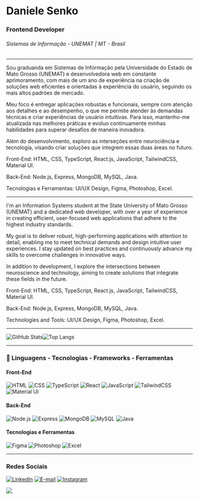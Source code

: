 # Daniele Senko

### Frontend Developer 
###### Sistemas de Informação - UNEMAT | MT - Brasil

___

Sou graduanda em Sistemas de Informação pela Universidade do Estado de Mato Grosso (UNEMAT) e desenvolvedora web em constante aprimoramento, com mais de um ano de experiência na criação de soluções web eficientes e orientadas à experiência do usuário, seguindo os mais altos padrões de mercado.

Meu foco é entregar aplicações robustas e funcionais, sempre com atenção aos detalhes e ao desempenho, o que me permite atender às demandas técnicas e criar experiências de usuário intuitivas. Para isso, mantenho-me atualizada nas melhores práticas e evoluo continuamente minhas habilidades para superar desafios de maneira inovadora.

Além do desenvolvimento, exploro as interseções entre neurociência e tecnologia, visando criar soluções que integrem essas duas áreas no futuro.

Front-End: HTML, CSS, TypeScript, React.js, JavaScript, TailwindCSS, Material UI.

Back-End: Node.js, Express, MongoDB, MySQL, Java.

Tecnologias e Ferramentas: UI/UX Design, Figma, Photoshop, Excel.
___

I'm an Information Systems student at the State University of Mato Grosso (UNEMAT) and a dedicated web developer, with over a year of experience in creating efficient, user-focused web applications that adhere to the highest industry standards.

My goal is to deliver robust, high-performing applications with attention to detail, enabling me to meet technical demands and design intuitive user experiences. I stay updated on best practices and continuously advance my skills to overcome challenges in innovative ways.

In addition to development, I explore the intersections between neuroscience and technology, aiming to create solutions that integrate these fields in the future.

Front-End: HTML, CSS, TypeScript, React.js, JavaScript, TailwindCSS, Material UI.

Back-End: Node.js, Express, MongoDB, MySQL, Java.

Technologies and Tools: UI/UX Design, Figma, Photoshop, Excel.
___
![GitHub Stats](https://github-readme-stats.vercel.app/api?username=daniele-senko&theme=transparent&bg_color=000&border_color=be7abb&show_icons=true&icon_color=e0bcdd&title_color=be7abb&text_color=FFF)![Top Langs](https://github-readme-stats-git-masterrstaa-rickstaa.vercel.app/api/top-langs/?username=daniele-senko&bg_color=000&border_color=be7abb&title_color=be7abb&text_color=e0bcdd)
____
### 🚀 Linguagens - Tecnologias - Frameworks - Ferramentas

#### Front-End
![HTML](https://img.shields.io/badge/html-%23000000.svg?style=for-the-badge&logo=html5&logoColor=e0bcdd)
![CSS](https://img.shields.io/badge/css-%23000000.svg?style=for-the-badge&logo=css3&logoColor=e0bcdd)
![TypeScript](https://img.shields.io/badge/typescript-%23000000.svg?style=for-the-badge&logo=typescript&logoColor=e0bcdd)
![React](https://img.shields.io/badge/react-%23000000.svg?style=for-the-badge&logo=react&logoColor=e0bcdd)
![JavaScript](https://img.shields.io/badge/javascript-%23000000.svg?style=for-the-badge&logo=javascript&logoColor=e0bcdd)
![TailwindCSS](https://img.shields.io/badge/tailwind%20CSS-%23000000.svg?style=for-the-badge&logo=tailwindcss&logoColor=e0bcdd)
![Material UI](https://img.shields.io/badge/material%20UI-%23000000.svg?style=for-the-badge&logo=mui&logoColor=e0bcdd)

#### Back-End
![Node.js](https://img.shields.io/badge/node-%23000000.svg?style=for-the-badge&logo=nodedotjs&logoColor=e0bcdd)
![Express](https://img.shields.io/badge/express-%23000000.svg?style=for-the-badge&logo=express&logoColor=e0bcdd)
![MongoDB](https://img.shields.io/badge/mongodb-%23000000.svg?style=for-the-badge&logo=mongodb&logoColor=e0bcdd)
![MySQL](https://img.shields.io/badge/mysql-%23000000.svg?style=for-the-badge&logo=mysql&logoColor=e0bcdd)
![Java](https://img.shields.io/badge/java-%23000000.svg?style=for-the-badge&logo=java&logoColor=e0bcdd)

#### Tecnologias e Ferramentas
![Figma](https://img.shields.io/badge/figma-%23000000.svg?style=for-the-badge&logo=figma&logoColor=e0bcdd)
![Photoshop](https://img.shields.io/badge/photoshop-%23000000.svg?style=for-the-badge&logo=adobephotoshop&logoColor=e0bcdd)
![Excel](https://img.shields.io/badge/excel-%23000000.svg?style=for-the-badge&logo=microsoftexcel&logoColor=e0bcdd)

___
### Redes Sociais

[![LinkedIn](https://img.shields.io/badge/LinkedIn-100000?style=for-the-badge&logo=linkedin&logoColor=e0bcdd)](https://www.linkedin.com/in/daniele-senko/)
[![E-mail](https://img.shields.io/badge/-Email-100000?style=for-the-badge&logo=microsoft-outlook&logoColor=e0bcdd)](mailto:danielesenko@hotmail.com)
[![Instagram](https://img.shields.io/badge/Instagram-100000?style=for-the-badge&logo=github&logoColor=e0bcdd)](https://www.instagram.com/danielesenko/)

<a href="https://visitorbadge.io/status?path=https%3A%2F%2Fgithub.com%2daniele-senko"><img src="https://api.visitorbadge.io/api/combined?path=https%3A%2F%2Fgithub.com%2daniele-senko&label=Visitantes%20(HOJE%2FTotal)&labelColor=%235b187e&countColor=%235b187e&labelStyle=upper" /></a>
